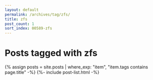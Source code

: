 ```yaml
---
layout: default
permalink: /archives/tag/zfs/
title: zfs
post_count: 1
sort_index: 00589-zfs
---
```

<h1 class="page-heading">Posts tagged with zfs</h1>
{% assign posts = site.posts | where_exp: "item", "item.tags contains page.title" -%}
{%- include post-list.html -%}
